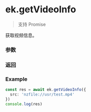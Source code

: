 # ek.getVideoInfo

> <Icon type="success" /> 支持 Promise

获取视频信息。

### 参数

<Props :data="props" options />

### 返回

<Results :data="results" />

### Example

```ts
const res = await ek.getVideoInfo({
  src: 'nzfile://usr/test.mp4'
})
console.log(res)
```

<script setup>
const props = [
    {
        name: "src", 
        type: "string",
        default: "",
        required: true, 
        desc: "视频文件路径，可以是临时文件路径也可以是永久文件路径", 
        version: "0.1.0"
    },
]

const results = [
  {
    name: 'type',
    type: 'string',
    desc: '视频的格式',
    version: '0.1.0',
  },
  {
    name: 'duration',
    type: 'number',
    desc: '视频的长度',
    version: '0.1.0',
  },
  {
    name: 'size',
    type: 'number',
    desc: '视频的大小，单位 KB',
    version: '0.1.0',
  },
  {
    name: 'width',
    type: 'number',
    desc: '视频的宽度',
    version: '0.1.0',
  },
  {
    name: 'height',
    type: 'number',
    desc: '视频的高度',
    version: '0.1.0',
  },
  {
    name: 'fps',
    type: 'number',
    desc: '视频的帧率',
    version: '0.1.0',
  },
  {
    name: 'bitrate',
    type: 'number',
    desc: '视频的码率，单位 kbps',
    version: '0.1.0',
  },
]
</script>

